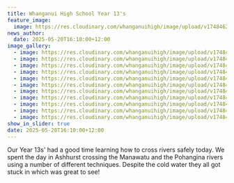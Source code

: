 ```yaml
---
title: Whanganui High School Year 13's
feature_image:
  image: https://res.cloudinary.com/whanganuihigh/image/upload/v1748462194/News/yr134.jpg
news_author:
  date: 2025-05-20T16:10:00+12:00
image_gallery:
  - image: https://res.cloudinary.com/whanganuihigh/image/upload/v1748462200/News/yr131.jpg
  - image: https://res.cloudinary.com/whanganuihigh/image/upload/v1748462194/News/yr133.jpg
  - image: https://res.cloudinary.com/whanganuihigh/image/upload/v1748462195/News/yr132.jpg
  - image: https://res.cloudinary.com/whanganuihigh/image/upload/v1748462194/News/yr135.jpg
  - image: https://res.cloudinary.com/whanganuihigh/image/upload/v1748462193/News/yr136.jpg
  - image: https://res.cloudinary.com/whanganuihigh/image/upload/v1748462192/News/yr137.jpg
  - image: https://res.cloudinary.com/whanganuihigh/image/upload/v1748462191/News/yr138.jpg
  - image: https://res.cloudinary.com/whanganuihigh/image/upload/v1748462190/News/yr139.jpg
  - image: https://res.cloudinary.com/whanganuihigh/image/upload/v1748462190/News/yr1311.jpg
  - image: https://res.cloudinary.com/whanganuihigh/image/upload/v1748462190/News/yr1310.jpg
  - image: https://res.cloudinary.com/whanganuihigh/image/upload/v1748462187/News/yr13.jpg
show_in_slider: true
date: 2025-05-20T16:10:00+12:00
---
```

Our Year 13s' had a good time learning how to cross rivers safely today. We spent the day in Ashhurst crossing the Manawatu and the Pohangina rivers using a number of different techniques. Despite the cold water they all got stuck in which was great to see!
